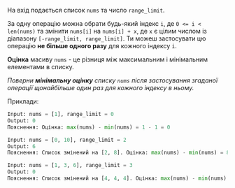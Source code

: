 На вхід подається список `nums` та число `range_limit`.

За одну операцію можна обрати будь-який індекс `i`, де  `0 <= i < len(nums)` та змінити `nums[i]` на `nums[i] + x`, де  `x` є цілим числом із діапазону `[-range_limit, range_limit]`. Ти можеш застосувати цю операцію **не більше одного разу** для кожного індексу `i`.

**Оцінка** масиву `nums` - це різниця між максимальним і мінімальним елементами в списку.

_Поверни **мінімальну оцінку** списку `nums` після застосування згаданої операції щонайбільше один раз для кожного індексу в ньому._

Приклади:
```python
Input: nums = [1], range_limit = 0
Output: 0
Пояснення: Оцінка: max(nums) - min(nums) = 1 - 1 = 0

Input: nums = [0, 10], range_limit = 2
Output: 6
Пояснення: Список змінений на [2, 8]. Оцінка: max(nums) - min(nums) = 8 - 2 = 6

Input: nums = [1, 3, 6], range_limit = 3
Output: 0
Пояснення: Список змінений на [4, 4, 4]. Оцінка: max(nums) - min(nums) = 4 - 4 = 0
```